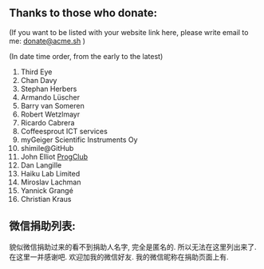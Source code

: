 ## Thanks to those who donate:

(If you want to be listed with your website link here, please write email to me: donate@acme.sh )

(In date time order, from the early to the latest)

1. Third Eye
1. Chan Davy
1. Stephan Herbers
1. Armando Lüscher
1. Barry van Someren
1. Robert Wetzlmayr
1. Ricardo Cabrera
1. Coffeesprout ICT services
1. myGeiger Scientific Instruments Oy
1. shimile@GitHub
1. John Elliot <a href="https://www.progclub.org/">ProgClub</a>
1. Dan Langille
1. Haiku Lab Limited
1. Miroslav Lachman
1. Yannick Grangé
1. Christian Kraus


## 微信捐助列表:

貌似微信捐助过来的看不到捐助人名字, 完全是匿名的. 所以无法在这里列出来了.
在这里一并感谢吧. 欢迎加我的微信好友. 我的微信昵称在捐助页面上有.



